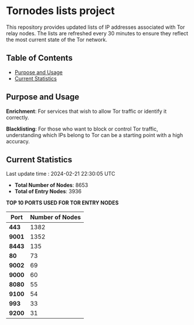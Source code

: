 # Tornodes lists project

This repository provides updated lists of IP addresses associated with Tor relay nodes. The lists are refreshed every 30 minutes to ensure they reflect the most current state of the Tor network.

## Table of Contents

- [Purpose and Usage](#purpose-and-usage)
- [Current Statistics](#current-statistics)


## Purpose and Usage

**Enrichment**: For services that wish to allow Tor traffic or identify it correctly.

**Blacklisting**: For those who want to block or control Tor traffic, understanding which IPs belong to Tor can be a starting point with a high accuracy.

## Current Statistics

Last update time : 2024-02-21 22:30:05 UTC

- **Total Number of Nodes**: 8653
- **Total of Entry Nodes**: 3936

**TOP 10 PORTS USED FOR TOR ENTRY NODES**

| **Port** | **Number of Nodes** |
|------|-----------------|
| **443**   | 1382  |
| **9001**   | 1352  |
| **8443**   | 135  |
| **80**   | 73  |
| **9002**   | 69  |
| **9000**   | 60  |
| **8080**   | 55  |
| **9100**   | 54  |
| **993**   | 33  |
| **9200**   | 31  |

